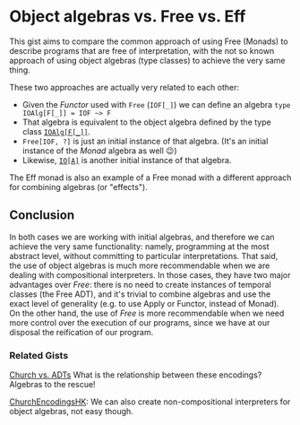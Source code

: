 # Object algebras vs. Free vs. Eff

This gist aims to compare the common approach of using Free (Monads) to describe programs that are free of interpretation, with the not so known approach of using object algebras (type classes) to achieve the very same thing.

These two approaches are actually very related to each other:
* Given the *Functor* used with `Free` (`IOF[_]`) we can define an algebra `type IOAlg[F[_]] = IOF ~> F`
* That algebra is equivalent to the object algebra defined by the type class [`IOAlg[F[_]]`](ObjectAlgebras.scala#L19).
* `Free[IOF, ?]` is just an initial instance of that algebra. (It's an initial instance of the *Monad* algebra as well :wink:)
* Likewise, [`IO[A]`](ObjectAlgebras.scala#L41) is another initial instance of that algebra.

The Eff monad is also an example of a Free monad with a different approach for combining algebras (or "effects").

## Conclusion

In both cases we are working with initial algebras, and therefore we can achieve the very same functionality: namely, programming at the most abstract level, without committing to particular interpretations. That said, the use of object algebras is much more recommendable when we are dealing with compositional interpreters. In those cases, they have two major advantages over *Free*: there is no need to create instances of temporal classes (the Free ADT), and it's trivial to combine algebras and use the exact level of generality (e.g. to use Apply or Functor, instead of Monad). On the other hand, the use of *Free* is more recommendable when we need more control over the execution of our programs, since we have at our disposal the reification of our program.

### Related Gists

[Church vs. ADTs](https://github.com/hablapps/gist/blob/master/src/test/scala/InitialAlgebras.scala) What is the relationship between these encodings? Algebras to the rescue!

[ChurchEncodingsHK](https://github.com/hablapps/gist/blob/hablacats/src/test/scala/ChurchEncodingsHK.scala): We can also create non-compositional interpreters for object algebras, not easy though.
